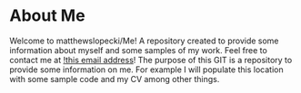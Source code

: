 # About Me
Welcome to matthewslopecki/Me! A repository created to provide some information about myself and some samples of my work. Feel free to contact me at [!this email address](mailto:matthew.slopecki@mail.mcgill.ca)!
The purpose of this GIT is a repository to provide some information on me. For example I will populate this location with some sample code and my CV among other things.